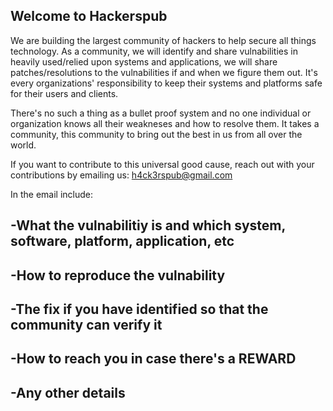 ## Welcome to Hackerspub

We are building the largest community of hackers to help secure all things technology. As a community, we will identify and share vulnabilities in heavily used/relied upon systems and applications, we will share patches/resolutions to the vulnabilities if and when we figure them out. It's every organizations' responsibility to keep their systems and platforms safe for their users and clients.

There's no such a thing as a bullet proof system and no one individual or organization knows all their weakneses and how to resolve them. It takes a community, this community to bring out the best in us from all over the world.

If you want to contribute to this universal good cause, reach out with your contributions by emailing us: h4ck3rspub@gmail.com

In the email include:

-What the vulnabilitiy is and which system, software, platform, application, etc
-
-How to reproduce the vulnability 
-
-The fix if you have identified so that the community can verify it
-
-How to reach you in case there's a REWARD
-
-Any other details
-



